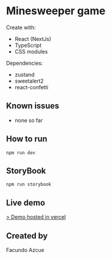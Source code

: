 # Minesweeper game

Create with:

-   React (NextJs)
-   TypeScript
-   CSS modules

Dependencies:

-   zustand
-   sweetalert2
-   react-confetti

## Known issues

-   none so far

## How to run

```
npm run dev
```

## StoryBook

```
npm run storybook
```

## Live demo

[> Demo hosted in vercel](https://minesweeper.fazcue.vercel.app)

## Created by

Facundo Azcue

